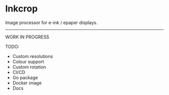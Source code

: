 # Inkcrop

Image processor for e-ink / epaper displays.

---

WORK IN PROGRESS

TODO:

- Custom resolutions
- Colour support
- Custom rotation
- CI/CD
- Go package
- Docker image
- Docs
